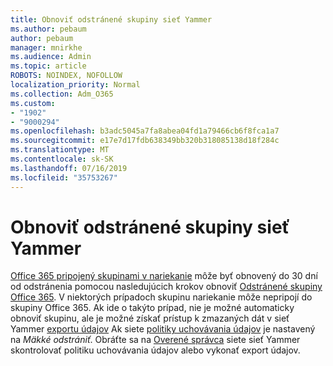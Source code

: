 ```yaml
---
title: Obnoviť odstránené skupiny sieť Yammer
ms.author: pebaum
author: pebaum
manager: mnirkhe
ms.audience: Admin
ms.topic: article
ROBOTS: NOINDEX, NOFOLLOW
localization_priority: Normal
ms.collection: Adm_O365
ms.custom:
- "1902"
- "9000294"
ms.openlocfilehash: b3adc5045a7fa8abea04fd1a79466cb6f8fca1a7
ms.sourcegitcommit: e17e7d17fdb638349bb320b318085138d18f284c
ms.translationtype: MT
ms.contentlocale: sk-SK
ms.lasthandoff: 07/16/2019
ms.locfileid: "35753267"
---
```

# <a name="restore-a-deleted-yammer-group"></a>Obnoviť odstránené skupiny sieť Yammer

[Office 365 pripojený skupinami v nariekanie](https://docs.microsoft.com/yammer/manage-yammer-groups/yammer-and-office-365-groups) môže byť obnovený do 30 dní od odstránenia pomocou nasledujúcich krokov obnoviť [Odstránené skupiny Office 365](https://support.office.com/article/restore-a-deleted-office-365-group-b7c66b59-657a-4e1a-8aa0-8163b1f4eb54).
V niektorých prípadoch skupinu nariekanie môže nepripojí do skupiny Office 365. Ak ide o takýto prípad, nie je možné automaticky obnoviť skupinu, ale je možné získať prístup k zmazaných dát v sieť Yammer [exportu údajov](https://docs.microsoft.com/yammer/manage-security-and-compliance/export-yammer-enterprise-data) Ak siete [politiky uchovávania údajov](https://docs.microsoft.com/yammer/manage-security-and-compliance/manage-data-compliance) je nastavený na *Mäkké odstrániť*. Obráťte sa na [Overené správca](https://docs.microsoft.com/yammer/manage-yammer-users/manage-yammer-admins) siete sieť Yammer skontrolovať politiku uchovávania údajov alebo vykonať export údajov.

